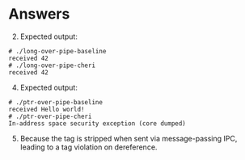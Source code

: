 # Answers

2. Expected output:
```
# ./long-over-pipe-baseline
received 42
# ./long-over-pipe-cheri
received 42
```

4. Expected output:
```
# ./ptr-over-pipe-baseline
received Hello world!
# ./ptr-over-pipe-cheri
In-address space security exception (core dumped)
```

5. Because the tag is stripped when sent via message-passing IPC, leading
   to a tag violation on dereference.
